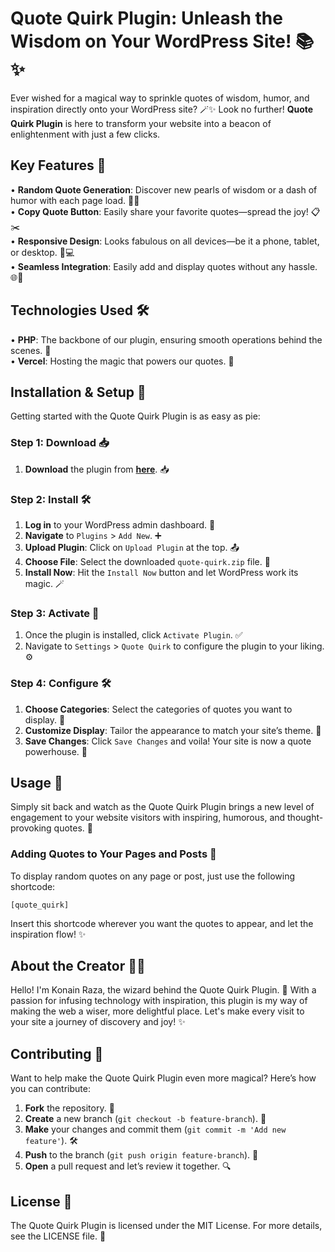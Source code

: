 # Quote Quirk Plugin: Unleash the Wisdom on Your WordPress Site! 📚✨

Ever wished for a magical way to sprinkle quotes of wisdom, humor, and inspiration directly onto your WordPress site? 🪄✨ Look no further! **Quote Quirk Plugin** is here to transform your website into a beacon of enlightenment with just a few clicks.

## Key Features 🌟

• **Random Quote Generation**: Discover new pearls of wisdom or a dash of humor with each page load. 🔄💡  
• **Copy Quote Button**: Easily share your favorite quotes—spread the joy! 📋✂️  
• **Responsive Design**: Looks fabulous on all devices—be it a phone, tablet, or desktop. 📱💻  
• **Seamless Integration**: Easily add and display quotes without any hassle. 🌐🔌  

## Technologies Used 🛠️

• **PHP**: The backbone of our plugin, ensuring smooth operations behind the scenes. 🔧  
• **Vercel**: Hosting the magic that powers our quotes. 🚀  

## Installation & Setup 🚀

Getting started with the Quote Quirk Plugin is as easy as pie:

### Step 1: Download 📥

1. **Download** the plugin from **[here](https://www.mediafire.com/file/36tvbtza60ultqv/QuoteQuirk.zip/file)**. 📥

### Step 2: Install 🛠️

1. **Log in** to your WordPress admin dashboard. 🔑  
2. **Navigate** to `Plugins` > `Add New`. ➕  
3. **Upload Plugin**: Click on `Upload Plugin` at the top. 📤  
4. **Choose File**: Select the downloaded `quote-quirk.zip` file. 📁  
5. **Install Now**: Hit the `Install Now` button and let WordPress work its magic. 🪄

### Step 3: Activate 🎉

1. Once the plugin is installed, click `Activate Plugin`. ✅  
2. Navigate to `Settings` > `Quote Quirk` to configure the plugin to your liking. ⚙️  

### Step 4: Configure 🛠️

1. **Choose Categories**: Select the categories of quotes you want to display. 📜  
2. **Customize Display**: Tailor the appearance to match your site’s theme. 🎨  
3. **Save Changes**: Click `Save Changes` and voila! Your site is now a quote powerhouse. 💪  

## Usage 🌟

Simply sit back and watch as the Quote Quirk Plugin brings a new level of engagement to your website visitors with inspiring, humorous, and thought-provoking quotes. 🌟

### Adding Quotes to Your Pages and Posts 📄

To display random quotes on any page or post, just use the following shortcode:

```
[quote_quirk]
```

Insert this shortcode wherever you want the quotes to appear, and let the inspiration flow! ✨

## About the Creator 🧑‍💻

Hello! I'm Konain Raza, the wizard behind the Quote Quirk Plugin. 🚀 With a passion for infusing technology with inspiration, this plugin is my way of making the web a wiser, more delightful place. Let's make every visit to your site a journey of discovery and joy! ✨

## Contributing 🤝

Want to help make the Quote Quirk Plugin even more magical? Here’s how you can contribute:

1. **Fork** the repository. 🍴  
2. **Create** a new branch (`git checkout -b feature-branch`). 🌱  
3. **Make** your changes and commit them (`git commit -m 'Add new feature'`). 🛠️  
4. **Push** to the branch (`git push origin feature-branch`). 🚀  
5. **Open** a pull request and let’s review it together. 🔍  

## License 📜

The Quote Quirk Plugin is licensed under the MIT License. For more details, see the LICENSE file. 📜
